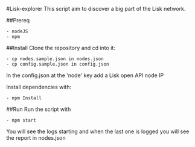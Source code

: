 #Lisk-explorer
This script aim to discover a big part of the Lisk network.

##Prereq

    - nodeJS
    - npm

##Install
Clone the repository and cd into it:

    - cp nodes.sample.json in nodes.json
    - cp config.sample.json in config.json

In the config.json at the 'node' key add a Lisk open API node IP

Install dependencies with:

    - npm Install

##Run
Run the script with

    - npm start

You will see the logs starting and when the last one is logged you will see the report in nodes.json
